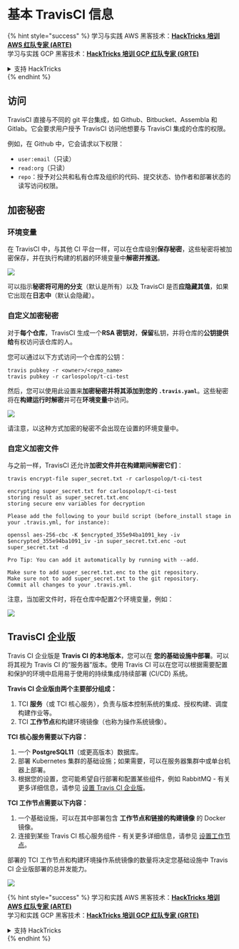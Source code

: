 # 基本 TravisCI 信息

{% hint style="success" %}
学习与实践 AWS 黑客技术：<img src="../../.gitbook/assets/image (1) (1) (1).png" alt="" data-size="line">[**HackTricks 培训 AWS 红队专家 (ARTE)**](https://training.hacktricks.xyz/courses/arte)<img src="../../.gitbook/assets/image (1) (1) (1).png" alt="" data-size="line">\
学习与实践 GCP 黑客技术：<img src="../../.gitbook/assets/image (2).png" alt="" data-size="line">[**HackTricks 培训 GCP 红队专家 (GRTE)**<img src="../../.gitbook/assets/image (2).png" alt="" data-size="line">](https://training.hacktricks.xyz/courses/grte)

<details>

<summary>支持 HackTricks</summary>

* 查看 [**订阅计划**](https://github.com/sponsors/carlospolop)!
* **加入** 💬 [**Discord 群组**](https://discord.gg/hRep4RUj7f) 或 [**Telegram 群组**](https://t.me/peass) 或 **关注** 我们的 **Twitter** 🐦 [**@hacktricks\_live**](https://twitter.com/hacktricks_live)**.**
* **通过向** [**HackTricks**](https://github.com/carlospolop/hacktricks) 和 [**HackTricks Cloud**](https://github.com/carlospolop/hacktricks-cloud) GitHub 仓库提交 PR 分享黑客技巧。

</details>
{% endhint %}

## 访问

TravisCI 直接与不同的 git 平台集成，如 Github、Bitbucket、Assembla 和 Gitlab。它会要求用户授予 TravisCI 访问他想要与 TravisCI 集成的仓库的权限。

例如，在 Github 中，它会请求以下权限：

* `user:email`（只读）
* `read:org`（只读）
* `repo`：授予对公共和私有仓库及组织的代码、提交状态、协作者和部署状态的读写访问权限。

## 加密秘密

### 环境变量

在 TravisCI 中，与其他 CI 平台一样，可以在仓库级别**保存秘密**，这些秘密将被加密保存，并在执行构建的机器的环境变量中**解密并推送**。

![](<../../.gitbook/assets/image (203).png>)

可以指示**秘密将可用的分支**（默认是所有）以及 TravisCI 是否**应隐藏其值**，如果它出现在**日志中**（默认会隐藏）。

### 自定义加密秘密

对于**每个仓库**，TravisCI 生成一个**RSA 密钥对**，**保留**私钥，并将仓库的**公钥提供给**有权访问该仓库的人。

您可以通过以下方式访问一个仓库的公钥：
```
travis pubkey -r <owner>/<repo_name>
travis pubkey -r carlospolop/t-ci-test
```
然后，您可以使用此设置来**加密秘密并将其添加到您的 `.travis.yaml`**。这些秘密将在**构建运行时解密**并可在**环境变量**中访问。

![](<../../.gitbook/assets/image (139).png>)

请注意，以这种方式加密的秘密不会出现在设置的环境变量中。

### 自定义加密文件

与之前一样，TravisCI 还允许**加密文件并在构建期间解密它们**：
```
travis encrypt-file super_secret.txt -r carlospolop/t-ci-test

encrypting super_secret.txt for carlospolop/t-ci-test
storing result as super_secret.txt.enc
storing secure env variables for decryption

Please add the following to your build script (before_install stage in your .travis.yml, for instance):

openssl aes-256-cbc -K $encrypted_355e94ba1091_key -iv $encrypted_355e94ba1091_iv -in super_secret.txt.enc -out super_secret.txt -d

Pro Tip: You can add it automatically by running with --add.

Make sure to add super_secret.txt.enc to the git repository.
Make sure not to add super_secret.txt to the git repository.
Commit all changes to your .travis.yml.
```
注意，当加密文件时，将在仓库中配置2个环境变量，例如：

![](<../../.gitbook/assets/image (170).png>)

## TravisCI 企业版

Travis CI 企业版是 **Travis CI 的本地版本**，您可以在 **您的基础设施中部署**。可以将其视为 Travis CI 的“服务器”版本。使用 Travis CI 可以在您可以根据需要配置和保护的环境中启用易于使用的持续集成/持续部署 (CI/CD) 系统。

**Travis CI 企业版由两个主要部分组成：**

1. TCI **服务**（或 TCI 核心服务），负责与版本控制系统的集成、授权构建、调度构建作业等。
2. TCI **工作节点**和构建环境镜像（也称为操作系统镜像）。

**TCI 核心服务需要以下内容：**

1. 一个 **PostgreSQL11**（或更高版本）数据库。
2. 部署 Kubernetes 集群的基础设施；如果需要，可以在服务器集群中或单台机器上部署。
3. 根据您的设置，您可能希望自行部署和配置某些组件，例如 RabbitMQ - 有关更多详细信息，请参见 [设置 Travis CI 企业版](https://docs.travis-ci.com/user/enterprise/tcie-3.x-setting-up-travis-ci-enterprise/)。

**TCI 工作节点需要以下内容：**

1. 一个基础设施，可以在其中部署包含 **工作节点和链接的构建镜像** 的 Docker 镜像。
2. 连接到某些 Travis CI 核心服务组件 - 有关更多详细信息，请参见 [设置工作节点](https://docs.travis-ci.com/user/enterprise/setting-up-worker/)。

部署的 TCI 工作节点和构建环境操作系统镜像的数量将决定您基础设施中 Travis CI 企业版部署的总并发能力。

![](<../../.gitbook/assets/image (199).png>)

{% hint style="success" %}
学习和实践 AWS 黑客技术：<img src="../../.gitbook/assets/image (1) (1) (1).png" alt="" data-size="line">[**HackTricks 培训 AWS 红队专家 (ARTE)**](https://training.hacktricks.xyz/courses/arte)<img src="../../.gitbook/assets/image (1) (1) (1).png" alt="" data-size="line">\
学习和实践 GCP 黑客技术：<img src="../../.gitbook/assets/image (2).png" alt="" data-size="line">[**HackTricks 培训 GCP 红队专家 (GRTE)**<img src="../../.gitbook/assets/image (2).png" alt="" data-size="line">](https://training.hacktricks.xyz/courses/grte)

<details>

<summary>支持 HackTricks</summary>

* 查看 [**订阅计划**](https://github.com/sponsors/carlospolop)!
* **加入** 💬 [**Discord 群组**](https://discord.gg/hRep4RUj7f) 或 [**电报群组**](https://t.me/peass) 或 **在** **Twitter** 🐦 [**@hacktricks\_live**](https://twitter.com/hacktricks_live)** 上关注我们。**
* **通过向** [**HackTricks**](https://github.com/carlospolop/hacktricks) 和 [**HackTricks Cloud**](https://github.com/carlospolop/hacktricks-cloud) GitHub 仓库提交 PR 来分享黑客技巧。

</details>
{% endhint %}
